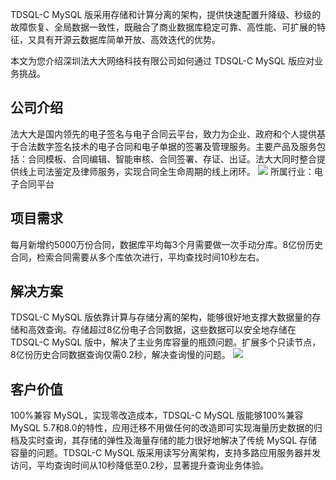 TDSQL-C MySQL 版采用存储和计算分离的架构，提供快速配置升降级、秒级的故障恢复、全局数据一致性，既融合了商业数据库稳定可靠、高性能、可扩展的特征，又具有开源云数据库简单开放、高效迭代的优势。

本文为您介绍深圳法大大网络科技有限公司如何通过 TDSQL-C MySQL 版应对业务挑战。

## 公司介绍
法大大是国内领先的电子签名与电子合同云平台，致力为企业、政府和个人提供基于合法数字签名技术的电子合同和电子单据的签署及管理服务。主要产品及服务包括：合同模板、合同编辑、智能审核、合同签署、存证、出证。法大大同时整合提供线上司法鉴定及律师服务，实现合同全生命周期的线上闭环。
![](https://qcloudimg.tencent-cloud.cn/raw/b39fa4308ede44c8d38279b9fa778ac8.png)
所属行业：电子合同平台

## 项目需求
每月新增约5000万份合同，数据库平均每3个月需要做一次手动分库。8亿份历史合同，检索合同需要从多个库依次进行，平均查找时间10秒左右。

## 解决方案
TDSQL-C MySQL 版依靠计算与存储分离的架构，能够很好地支撑大数据量的存储和高效查询。存储超过8亿份电子合同数据，这些数据可以安全地存储在 TDSQL-C MySQL 版中，解决了主业务库容量的瓶颈问题。扩展多个只读节点，8亿份历史合同数据查询仅需0.2秒，解决查询慢的问题。
![](https://qcloudimg.tencent-cloud.cn/raw/a2ee7bc3227d0be74b52cda76ce35281.png)

## 客户价值
100%兼容 MySQL，实现零改造成本，TDSQL-C MySQL 版能够100%兼容 MySQL 5.7和8.0的特性，应用迁移不用做任何的改造即可实现海量历史数据的归档及实时查询，其存储的弹性及海量存储的能力很好地解决了传统 MySQL 存储容量的问题。TDSQL-C MySQL 版采用读写分离架构，支持多路应用服务器并发访问，平均查询时间从10秒降低至0.2秒，显著提升查询业务体验。
